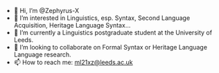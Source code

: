 - 👋 Hi, I’m @Zephyrus-X
- 👀 I’m interested in Linguistics, esp. Syntax, Second Language Acquisition, Heritage Language Syntax...
- 🌱 I’m currently a Linguistics postgraduate student at the University of Leeds.
- 💞️ I’m looking to collaborate on Formal Syntax or Heritage Language Language research.
- 📫 How to reach me: ml21xz@leeds.ac.uk

<!---
Zephyrus-X/Zephyrus-X is a ✨ special ✨ repository because its `README.md` (this file) appears on your GitHub profile.
You can click the Preview link to take a look at your changes.
--->
